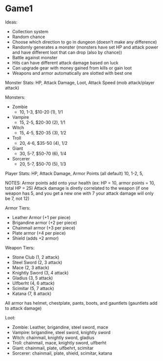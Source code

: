 # Game1

Ideas:
- Collection system
- Random chance
- Choose which direction to go in dungeon (doesn't make any difference)
- Randomly generates a monster (monsters have set HP and attack power and have different loot that can drop (also by chance))
- Battle against monster
- Hits can have different attack damage based on luck
- Can upgrade gear with money gained from kills or gain loot
- Weapons and armor automatically are slotted with best one

Monster Stats:
HP, Attack Damage, Loot, Attack Speed (mob attack/player attack)

Monsters:
- Zombie
  - 10, 1-3, $10-20 (1), 1/1
- Vampire
  - 15, 2-5, $20-30 (2), 1/1
- Witch
  - 15, 4-5, $20-35 (3), 1/2
- Troll
  - 20, 4-6, $35-50 (4), 1/2
- Giant
  - 30, 5-7, $50-70 (6), 1/4
- Sorcerer
  - 20, 5-7, $50-70 (5), 1/3

Player Stats:
HP, Attack Damage, Armor Points (all default)
10, 1-2, 5, 

NOTES:
Armor points add onto your health (ex: HP = 10, armor points = 10, total HP = 25)
Attack damage is diretly correlated to the weapon (if one weapon has 5, and you get a new one with 7 your attack damage will only be 7, not 12)

Armor Tiers:
- Leather Armor (+1 per piece)
- Brigandine armor (+2 per piece)
- Chainmail armor (+3 per piece)
- Plate armor (+4 per piece)
- Shield (adds +2 armor)

Weapon Tiers:
- Stone Club (1, 2 attack)
- Steel Sword (2, 3 attack)
- Mace (2, 3 attack)
- Knightly Sword (3, 4 attack)
- Gladius (3, 5 attack)
- Ulfberht (4, 6 attack)
- Scimitar (5, 7 attack)
- Katana (7, 8 attack)

All armor has helmet, chestplate, pants, boots, and gauntlets (gauntlets add to attack damage)

Loot:
- Zombie: Leather, brigandine, steel sword, mace
- Vampire: brigandine, steel sword, knightly sword
- Witch: chainmail, knightly sword, gladius
- Troll: chainmail, mace, knightly sword, ulfberht
- Giant: chainmail, plate, ulfbehrt, scimitar
- Sorcerer: chainmail, plate, shield, scimitar, katana
